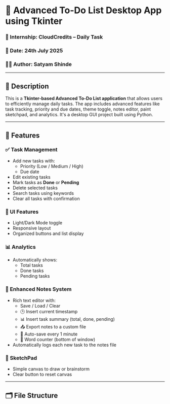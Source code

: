# 📝 Advanced To-Do List Desktop App using Tkinter

### 📅 Internship: CloudCredits – Daily Task  
### 📌 Date: 24th July 2025  
### 👨‍💻 Author: Satyam Shinde  

---

## 📖 Description

This is a **Tkinter-based Advanced To-Do List application** that allows users to efficiently manage daily tasks. The app includes advanced features like task tracking, priority and due dates, theme toggle, notes editor, paint sketchpad, and analytics. It's a desktop GUI project built using Python.

---

## 🚀 Features

### ✅ Task Management
- Add new tasks with:
  - Priority (Low / Medium / High)
  - Due date
- Edit existing tasks
- Mark tasks as **Done** or **Pending**
- Delete selected tasks
- Search tasks using keywords
- Clear all tasks with confirmation

### 🌙 UI Features
- Light/Dark Mode toggle
- Responsive layout
- Organized buttons and list display

### 📊 Analytics
- Automatically shows:
  - Total tasks
  - Done tasks
  - Pending tasks

### 📝 Enhanced Notes System
- Rich text editor with:
  - Save / Load / Clear
  - 🕒 Insert current timestamp
  - 📊 Insert task summary (total, done, pending)
  - 📤 Export notes to a custom file
  - 🔄 Auto-save every 1 minute
  - 📃 Word counter (bottom of window)
- Automatically logs each new task to the notes file

### 🎨 SketchPad
- Simple canvas to draw or brainstorm
- Clear button to reset canvas

---

## 🗂 File Structure


